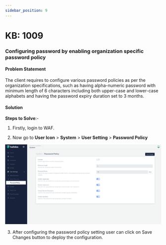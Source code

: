 ```yaml
---
sidebar_position: 9
---
```


# KB: 1009

### **Configuring password by enabling organization specific password policy**

#### **Problem Statement**

The client requires to configure various password policies as per the organization specifications, such as having alpha-numeric password with minimum length of 6 characters including both upper-case and lower-case alphabets and having the password expiry duration set to 3 months. 

#### **Solution**

**Steps to Solve**:-

1. Firstly, login to WAF.

2. Now go to **User Icon** >  **System** > **User Setting** >  **Password Policy**

![kb-1009](/img/waf/v7/kb/password_policy_kb_1009_1.png)

3. After configuring the password policy setting user can click on Save Changes button to deploy the configuration.
